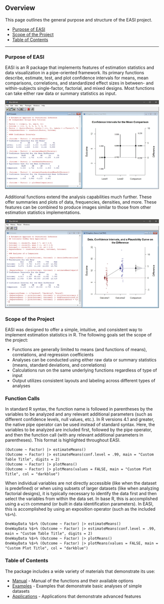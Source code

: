 ## Overview

This page outlines the general purpose and structure of the EASI project.

- [Purpose of EASI](#purpose-of-easi)
- [Scope of the Project](#scope-of-the-project)
- [Table of Contents](#table-of-contents)

---

### Purpose of EASI

EASI is an R package that implements features of estimation statistics and data visualization in a pipe-oriented framework. Its primary functions describe, estimate, test, and plot confidence intervals for means, mean comparisons, correlations, and standardized effect sizes in between- and within-subjects single-factor, factorial, and mixed designs. Most functions can take either raw data or summary statistics as input.

![Basic EASI Output](./CoverImageOne.jpg)

Additional functions extend the analysis capabilities much further. These offer summaries and plots of data, frequencies, densities, and more. These features can be combined to produce images similar to those from other estimation statistics implementations.

![Advanced EASI Output](./CoverImageTwo.jpg)

### Scope of the Project

EASI was designed to offer a simple, intuitive, and consistent way to implement estimation statistics in R. The following goals set the scope of the project:

- Functions are generally limited to means (and functions of means), correlations, and regression coefficients
- Analyses can be conducted using either raw data or summary statistics (means, standard deviations, and correlations)
- Calculations run on the same underlying functions regardless of type of input
- Output utilizes consistent layouts and labeling across different types of analyses

### Function Calls

In standard R syntax, the function name is followed in parentheses by the variables to be analyzed and any relevant additional parameters (such as different confidence levels, null values, etc.). In R versions 4.1 and greater, the native pipe operator can be used instead of standard syntax. Here, the variables to be analyzed are included first, followed by the pipe operator, and then the function call (with any relevant additional parameters in parentheses). This format is highlighted throughout EASI.

```
(Outcome ~ Factor) |> estimateMeans()
(Outcome ~ Factor) |> estimateMeans(conf.level = .99, main = "Custom Table Title", digits = 2)
(Outcome ~ Factor) |> plotMeans()
(Outcome ~ Factor) |> plotMeans(values = FALSE, main = "Custom Plot Title", col = "darkblue")
```

When individual variables are not directly accessible (like when the dataset is predefined) or when using subsets of larger datasets (like when analyzing factorial designs), it is typically necessary to identify the data first and then select the variables from within the data set. In base R, this is accomplished using a `with` command (or built in data identification parameters). In EASI, this is accomplished by using an exposition operator (such as the included `%$>%`).

```
OneWayData %$>% (Outcome ~ Factor) |> estimateMeans()
OneWayData %$>% (Outcome ~ Factor) |> estimateMeans(conf.level = .99, main = "Custom Table Title", digits = 2)
OneWayData %$>% (Outcome ~ Factor) |> plotMeans()
OneWayData %$>% (Outcome ~ Factor) |> plotMeans(values = FALSE, main = "Custom Plot Title", col = "darkblue")
```

### Table of Contents

The package includes a wide variety of materials that demonstrate its use:

- [Manual](./manual) - Manual of the functions and their available options
- [Examples](./examples) - Examples that demonstrate basic analyses of simple datasets
- [Applications](./applications) - Applications that demonstrate advanced features
